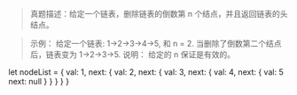 > 真题描述：给定一个链表，删除链表的倒数第 n 个结点，并且返回链表的头结点。

> 示例： 给定一个链表: 1->2->3->4->5, 和 n = 2.
当删除了倒数第二个结点后，链表变为 1->2->3->5.
说明： 给定的 n 保证是有效的。


let nodeList = {
    val: 1,
    next: {
        val: 2,
        next: {
            val: 3,
            next: {
                val: 4, 
                next: {
                    val: 5
                    next: null
                }
            }
        }
    }
}
